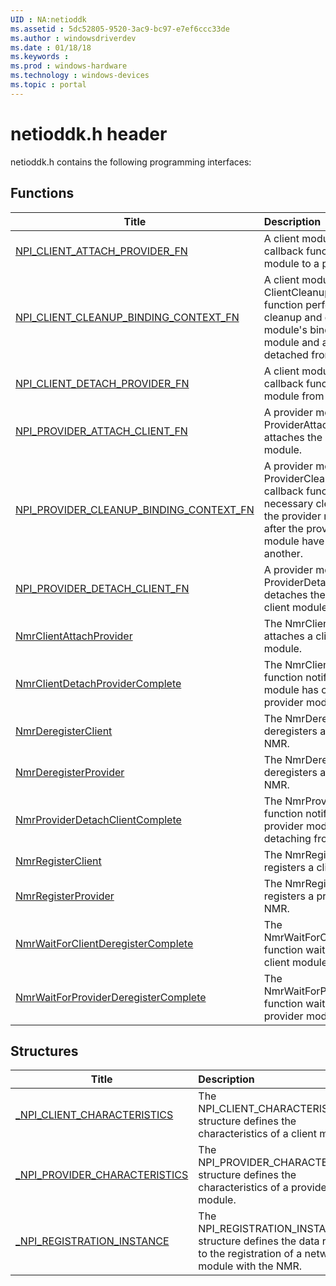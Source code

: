 ```yaml
---
UID : NA:netioddk
ms.assetid : 5dc52805-9520-3ac9-bc97-e7ef6ccc33de
ms.author : windowsdriverdev
ms.date : 01/18/18
ms.keywords : 
ms.prod : windows-hardware
ms.technology : windows-devices
ms.topic : portal
---
```


# netioddk.h header



netioddk.h contains the following programming interfaces:





## Functions
| Title | Description |
| ---- |:---- |
| [NPI_CLIENT_ATTACH_PROVIDER_FN](nc-netioddk-npi_client_attach_provider_fn.md) | A client module's ClientAttachProvider callback function attaches the client module to a provider module. |
| [NPI_CLIENT_CLEANUP_BINDING_CONTEXT_FN](nc-netioddk-npi_client_cleanup_binding_context_fn.md) | A client module's ClientCleanupBindingContext callback function performs any necessary cleanup and deallocation of the client module's binding context after the client module and a provider module have detached from one another. |
| [NPI_CLIENT_DETACH_PROVIDER_FN](nc-netioddk-npi_client_detach_provider_fn.md) | A client module's ClientDetachProvider callback function detaches the client module from a provider module. |
| [NPI_PROVIDER_ATTACH_CLIENT_FN](nc-netioddk-npi_provider_attach_client_fn.md) | A provider module's ProviderAttachClient callback function attaches the provider module to a client module. |
| [NPI_PROVIDER_CLEANUP_BINDING_CONTEXT_FN](nc-netioddk-npi_provider_cleanup_binding_context_fn.md) | A provider module's ProviderCleanupBindingContext callback function performs any necessary cleanup and deallocation of the provider module's binding context after the provider module and a client module have detached from one another. |
| [NPI_PROVIDER_DETACH_CLIENT_FN](nc-netioddk-npi_provider_detach_client_fn.md) | A provider module's ProviderDetachClient callback function detaches the provider module from a client module. |
| [NmrClientAttachProvider](nf-netioddk-nmrclientattachprovider.md) | The NmrClientAttachProvider function attaches a client module to a provider module. |
| [NmrClientDetachProviderComplete](nf-netioddk-nmrclientdetachprovidercomplete.md) | The NmrClientDetachProviderComplete function notifies the NMR that a client module has completed detaching from a provider module. |
| [NmrDeregisterClient](nf-netioddk-nmrderegisterclient.md) | The NmrDeregisterClient function deregisters a client module from the NMR. |
| [NmrDeregisterProvider](nf-netioddk-nmrderegisterprovider.md) | The NmrDeregisterProvider function deregisters a provider module from the NMR. |
| [NmrProviderDetachClientComplete](nf-netioddk-nmrproviderdetachclientcomplete.md) | The NmrProviderDetachClientComplete function notifies the NMR that a provider module has completed detaching from a client module. |
| [NmrRegisterClient](nf-netioddk-nmrregisterclient.md) | The NmrRegisterClient function registers a client module with the NMR. |
| [NmrRegisterProvider](nf-netioddk-nmrregisterprovider.md) | The NmrRegisterProvider function registers a provider module with the NMR. |
| [NmrWaitForClientDeregisterComplete](nf-netioddk-nmrwaitforclientderegistercomplete.md) | The NmrWaitForClientDeregisterComplete function waits for the deregistration of a client module to complete. |
| [NmrWaitForProviderDeregisterComplete](nf-netioddk-nmrwaitforproviderderegistercomplete.md) | The NmrWaitForProviderDeregisterComplete function waits for the deregistration of a provider module to complete. |



## Structures
| Title | Description |
| ---- |:---- |
| [_NPI_CLIENT_CHARACTERISTICS](ns-netioddk-_npi_client_characteristics.md) | The NPI_CLIENT_CHARACTERISTICS structure defines the characteristics of a client module. |
| [_NPI_PROVIDER_CHARACTERISTICS](ns-netioddk-_npi_provider_characteristics.md) | The NPI_PROVIDER_CHARACTERISTICS structure defines the characteristics of a provider module. |
| [_NPI_REGISTRATION_INSTANCE](ns-netioddk-_npi_registration_instance.md) | The NPI_REGISTRATION_INSTANCE structure defines the data related to the registration of a network module with the NMR. |